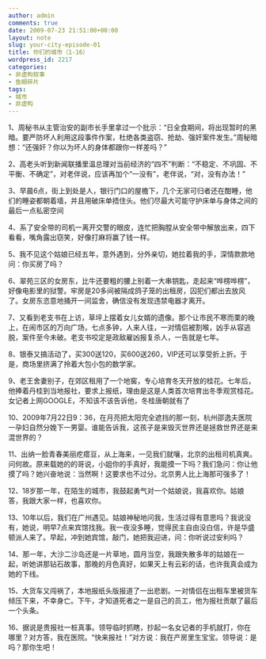 ```yaml
---
author: admin
comments: true
date: 2009-07-23 21:51:00+00:00
layout: note
slug: your-city-episode-01
title: 你们的城市（1-16）
wordpress_id: 2217
categories:
- 非虚构叙事
- 鱼眼碎片
tags:
- 城市
- 非虚构
---
```


1、周秘书从主管治安的副市长手里拿过一个批示：“日全食期间，将出现暂时的黑暗。要严防坏人利用这段事件作案，杜绝各类盗窃、抢劫、强奸案件发生。”周秘暗想：“还强奸？你以为坏人的身体都跟你一样差吗？”

2、高老头听到新闻联播里温总理对当前经济的“四不”判断：“不稳定、不巩固、不平衡、不确定”，对老伴说，应该再加个“一没有”，老伴说，“对，没有办法！”

3、早晨6点，街上到处是人，银行门口的屋檐下，几个无家可归者还在酣睡，他们的睡姿都朝着墙，并且用破床单捂住头。他们尽最大可能守护床单与身体之间的最后一点私密空间

4、系了安全带的司机一离开交警的眼皮，连忙把胸膛从安全带中解放出来，四下看看，嘴角露出窃笑，好像打麻将赢了钱一样。 

5、我不见这个姑娘已经五年，意外遇到，分外亲切，她拉着我的手，深情款款地问：你买房了吗？

6、翠苑三区的女房东，比牛还要粗的腰上别着一大串钥匙，走起来“哗楞哗楞”，好像电影里的狱警。牢房是20多间被隔成鸽子笼的出租房，囚犯们都出去放风了。女房东恣意地捅开一间监舍，确信没有发现违禁电器才离开。

7、又看到老支书在上访，草坪上摆着女儿女婿的遗像。那个让市民不寒而栗的晚上，在闹市区的万向广场，七点多钟，人来人往，一对情侣被割喉，凶手从容逃脱，案件至今未破。老支书咬定是政敌雇凶报复杀人，一告就是七年。 

8、银泰又搞活动了，买300送120，买600送260，VIP还可以享受折上折。于是，商场里挤满了拎着大包小包的数学家。

9、老王舍妻别子，在郊区租用了一个地窖，专心培育冬天开放的桂花。七年后，他捧着丹桂到当地报社，要求上报纸，理由是这是人类首次培育出冬季观赏桂花。女记者上网GOOGLE，不知该不该告诉他，冬桂唐朝就有了

10、2009年7月22日9：36，在月亮把太阳完全遮挡的那一刻，杭州邵逸夫医院一孕妇自然分娩下一男婴。谁能告诉我，这孩子是来毁灭世界还是拯救世界还是来混世界的？

11、出纳一脸青春美丽疙瘩豆，从上海来，一见我们就嚷，北京的出租司机真爽。问何故。原来载她的的哥说，小姐你的手真好，我能摸一下吗？我们急问：你让他摸了吗？她兴奋地说：当然啊！这要求也不过分。北京男人比上海那可强多了！ 

12、18岁那一年，在陌生的城市，我鼓起勇气对一个姑娘说，我喜欢你。姑娘答，我跟大家一样，也喜欢你。

13、10年以后，我们在广州遇见。姑娘神秘地问我，生活过得有意思吗？我说没有，她说，明早7点来宾馆找我。我一夜没多睡，觉得民主自由没白信，许是华盛顿派人来了。早起，冲到她宾馆，敲门，她把我迎进，问：你听说过安利吗？

14、那一年，大沙二沙岛还是一片草地，圆月当空，我跟失散多年的姑娘在一起，听她讲那钻石故事，那晚的月色真好，如果天上有云彩的话，也许我真会成为她的下线。

15、大货车又闯祸了，本地报纸头版报道了一出悲剧。一对情侣在出租车里被货车倾压下来，不幸身亡。下午，才知道死者之一是自己的员工，他为报社贡献了最后一个头条。

16、据说是贵报社一桩真事。领导临时抓瞎，抄起一名女记者的手机就打，你在哪里？对方答，我在医院。“快来报社！”对方说：我在产房里生宝宝。领导说：是吗？那你生吧！
